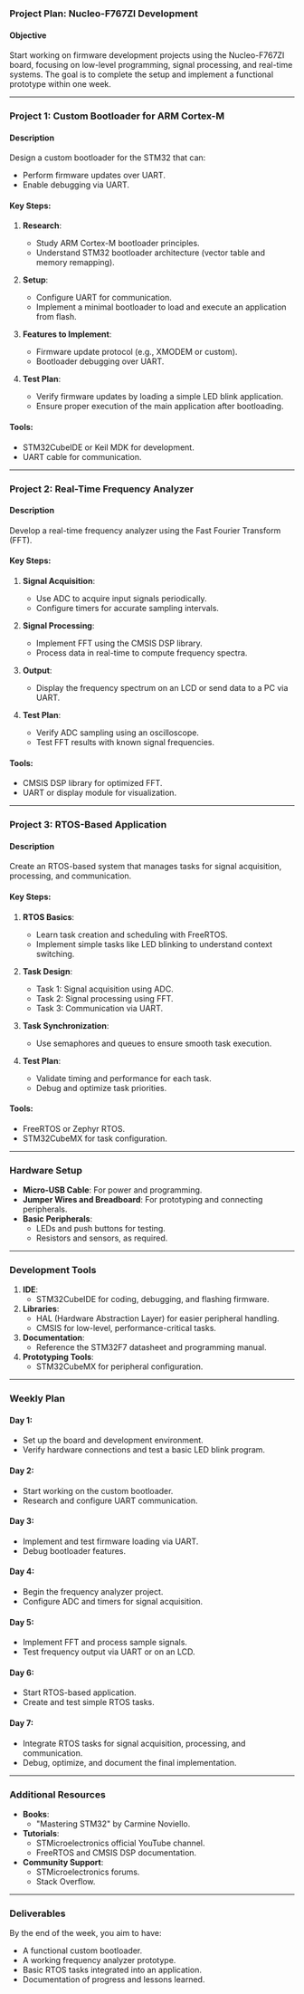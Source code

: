 ### Project Plan: Nucleo-F767ZI Development

#### Objective
Start working on firmware development projects using the Nucleo-F767ZI board, focusing on low-level programming, signal processing, and real-time systems. The goal is to complete the setup and implement a functional prototype within one week.

---

### Project 1: Custom Bootloader for ARM Cortex-M

#### Description
Design a custom bootloader for the STM32 that can:
- Perform firmware updates over UART.
- Enable debugging via UART.

#### Key Steps:
1. **Research**:
   - Study ARM Cortex-M bootloader principles.
   - Understand STM32 bootloader architecture (vector table and memory remapping).
   
2. **Setup**:
   - Configure UART for communication.
   - Implement a minimal bootloader to load and execute an application from flash.

3. **Features to Implement**:
   - Firmware update protocol (e.g., XMODEM or custom).
   - Bootloader debugging over UART.

4. **Test Plan**:
   - Verify firmware updates by loading a simple LED blink application.
   - Ensure proper execution of the main application after bootloading.

#### Tools:
- STM32CubeIDE or Keil MDK for development.
- UART cable for communication.

---

### Project 2: Real-Time Frequency Analyzer

#### Description
Develop a real-time frequency analyzer using the Fast Fourier Transform (FFT).

#### Key Steps:
1. **Signal Acquisition**:
   - Use ADC to acquire input signals periodically.
   - Configure timers for accurate sampling intervals.

2. **Signal Processing**:
   - Implement FFT using the CMSIS DSP library.
   - Process data in real-time to compute frequency spectra.

3. **Output**:
   - Display the frequency spectrum on an LCD or send data to a PC via UART.

4. **Test Plan**:
   - Verify ADC sampling using an oscilloscope.
   - Test FFT results with known signal frequencies.

#### Tools:
- CMSIS DSP library for optimized FFT.
- UART or display module for visualization.

---

### Project 3: RTOS-Based Application

#### Description
Create an RTOS-based system that manages tasks for signal acquisition, processing, and communication.

#### Key Steps:
1. **RTOS Basics**:
   - Learn task creation and scheduling with FreeRTOS.
   - Implement simple tasks like LED blinking to understand context switching.

2. **Task Design**:
   - Task 1: Signal acquisition using ADC.
   - Task 2: Signal processing using FFT.
   - Task 3: Communication via UART.

3. **Task Synchronization**:
   - Use semaphores and queues to ensure smooth task execution.

4. **Test Plan**:
   - Validate timing and performance for each task.
   - Debug and optimize task priorities.

#### Tools:
- FreeRTOS or Zephyr RTOS.
- STM32CubeMX for task configuration.

---

### Hardware Setup
- **Micro-USB Cable**: For power and programming.
- **Jumper Wires and Breadboard**: For prototyping and connecting peripherals.
- **Basic Peripherals**:
  - LEDs and push buttons for testing.
  - Resistors and sensors, as required.

---

### Development Tools
1. **IDE**:
   - STM32CubeIDE for coding, debugging, and flashing firmware.
2. **Libraries**:
   - HAL (Hardware Abstraction Layer) for easier peripheral handling.
   - CMSIS for low-level, performance-critical tasks.
3. **Documentation**:
   - Reference the STM32F7 datasheet and programming manual.
4. **Prototyping Tools**:
   - STM32CubeMX for peripheral configuration.

---

### Weekly Plan
#### Day 1:
- Set up the board and development environment.
- Verify hardware connections and test a basic LED blink program.

#### Day 2:
- Start working on the custom bootloader.
- Research and configure UART communication.

#### Day 3:
- Implement and test firmware loading via UART.
- Debug bootloader features.

#### Day 4:
- Begin the frequency analyzer project.
- Configure ADC and timers for signal acquisition.

#### Day 5:
- Implement FFT and process sample signals.
- Test frequency output via UART or on an LCD.

#### Day 6:
- Start RTOS-based application.
- Create and test simple RTOS tasks.

#### Day 7:
- Integrate RTOS tasks for signal acquisition, processing, and communication.
- Debug, optimize, and document the final implementation.

---

### Additional Resources
- **Books**:
  - "Mastering STM32" by Carmine Noviello.
- **Tutorials**:
  - STMicroelectronics official YouTube channel.
  - FreeRTOS and CMSIS DSP documentation.
- **Community Support**:
  - STMicroelectronics forums.
  - Stack Overflow.

---

### Deliverables
By the end of the week, you aim to have:
- A functional custom bootloader.
- A working frequency analyzer prototype.
- Basic RTOS tasks integrated into an application.
- Documentation of progress and lessons learned.

